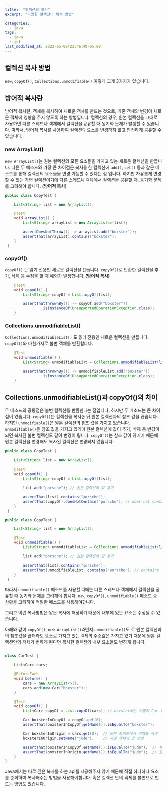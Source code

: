 ```yaml
---
title:  "컬렉션의 복사"
excerpt: "다양한 컬렉션의 복사 방법"

categories:
  - java
tags:
  - java
  - jcf
last_modified_at: 2023-05-09T23:46:00-05:00
---
```


## 컬렉션 복사 방법
`new`, `copyOf()`, `Collections.unmodifiable()` 이렇게 크게 3가지가 있습니다. 

## 방어적 복사란
방어적 복사란, 객체를 복사하여 새로운 객체를 만드는 것으로, 기존 객체의 변경이 새로운 객체에 영향을 주지 않도록 하는 방법입니다. 컬렉션의 경우, 원본 컬렉션을 그대로 사용하면 다른 스레드나 객체에서 컬렉션을 공유할 때 동기화 문제가 발생할 수 있습니다. 따라서, 방어적 복사를 사용하여 컬렉션의 요소를 변경하지 않고 안전하게 공유할 수 있습니다.

### new ArrayList()
`new ArrayList()`는 원본 컬렉션의 모든 요소들을 가지고 있는 새로운 컬렉션을 만듭니다. 다른 두 메소드와 가장 큰 차이점은 복사를 한 컬렉션에 `add()`, `set()` 등과 같은 메소드를 통해 컬렉션의 요소들을 변경 가능할 수 있다는 점 입니다. 하지만 자유롭게 변경할 수 있는 가변 컬렉션이기에 다른 스레드나 객체에서 컬렉션을 공유할 때, 동기화 문제를 고려해야 합니다. **(방어적 복사)**

```java
public class CopyTest {

    List<String> list = new ArrayList();

    @Test
    void arrayList() {
        List<String> arrayList = new ArrayList<>(list);

        assertDoesNotThrow(() -> arrayList.add("boxster"));
        assertThat(arrayList).contains("boxster");
    }
 }

```
### copyOf()
`copyOf()` 는 읽기 전용인 새로운 컬렉션을 만듭니다. `copyOf()`로 반환한 컬렉션을 추가, 삭제 등 수정을 할 때 예외가 발생합니다. **(방어적 복사)**
```java
    @Test
    void copyOf() {
        List<String> copyOf = List.copyOf(list);

        assertThatThrownBy(() -> copyOf.add("boxster"))
                .isInstanceOf(UnsupportedOperationException.class);
    }
```
### Collections.unmodifiableList()
`Collections.unmodifiableList()` 도 읽기 전용인 새로운 컬렉션을 만듭니다. `copyOf()`와 마찬가지로 불변 객체를 반환합니다.
```java
    @Test
    void unmodifiable() {
        List<String> unmodifiableList = Collections.unmodifiableList(list);

        assertThatThrownBy(() -> unmodifiableList.add("boxster"))
                .isInstanceOf(UnsupportedOperationException.class);
    }
```


## Collections.unmodifiableList()과 copyOf()의 차이
두 메소드의 공통점은 불변 컬렉션를 반환한다는 점입니다. 하지만 두 메소드는 큰 차이점이 있습니다. `copyOf()`는  컬렉션을 복사한 뒤 원본 컬렉션과의 참조 값을 끊습니다. 하지만 `unmodifiable()`은 원본 컬렉션의 참조 값을 가지고 있습니다.
`unmodifiable()`은 참조 값을 가지고 있기에 원본 컬렉션에 값이 추가, 삭제 등 변경이 되면 복사된 불변 컬렉션도 같이 변경이 됩니다. 
`copyOf()`는 참조 값이 끊기기 때문에 원본 컬렉션을 변경해도 복사된 컬렉션은 변경되지 않습니다. 
```java
public class CopyTest {

    List<String> list = new ArrayList();
    
    @Test
    void copyOf() {
        List<String> copyOf = List.copyOf(list);

        list.add("porsche"); // 원본 컬렉션에 값 추가
        
        assertThat(list).contains("porsche");
        assertThat(copyOf).doesNotContain("porsche"); // does not contains
    }
 }
```
```java
public class CopyTest {

    List<String> list = new ArrayList();
    
    @Test
    void unmodifiable() {
        List<String> unmodifiableList = Collections.unmodifiableList(list);

        list.add("porsche"); // 원본 컬렉션에 값 추가
        
        assertThat(list).contains("porsche");
        assertThat(unmodifiableList).contains("porsche"); // contains
    }
 }
```
따라서 `unmodifiable()` 메소드를 사용할 때에는  다른 스레드나 객체에서 컬렉션을 공유할 때 동기화 문제를 고려해야 합니다. 
`new`, `copyOf()`, `unmodifiable()` 메소드 중 상황을 고려하여 적절한 메소드를 사용해야합니다.

그리고 이런 복사방법은 얕은 복사에 해당하기 때문에 내부에 있는 요소는 수정될 수 있습니다.

아래와 같이 `copyOf()`, `new ArrayList()`라던지 `unmodifiable()`도 로 원본 컬렉션과의 참조값을 끊더라도 요소로 가지고 있는 객체의 주소값은 가지고 있기 때문에 원본 컬렉션안의 객체가 변하게 된다면 복사한 컬렉션의 내부 요소들도 변하게 됩니다. 

```java

class CarTest {

    List<Car> cars;

    @BeforeEach
    void before() {
        cars = new ArrayList<>();
        cars.add(new Car("boxster"));
    }

    @Test
    void copyOf() {
        List<Car> copyOf = List.copyOf(cars); // boxster라는 이름의 Car 하나를 가진 컬렉션 복사

        Car boxsterInCopyOf = copyOf.get(0);
        assertThat(boxsterInCopyOf.getName()).isEqualTo("boxster");

        Car boxsterInOrigin = cars.get(0);  // 원본 컬렉션에서 객체를 꺼냄
        boxsterInOrigin.setName("jude");    // 꺼낸 객체의 값 변경

        assertThat(boxsterInCopyOf.getName()).isEqualTo("jude");  // 복사한 컬렉션의 내부 객체 변경됨
        assertThat(boxsterInOrigin.getName()).isEqualTo("jude");  // 원본 컬렉션의 내부 객체도 변경됨
    }
}

```

Java에서는 따로 깊은 복사를 하는 api를 제공해주지 않기 때문에 직접 하나하나 요소를 순회하며 복사해주는 방법을 사용해야합니다.
혹은 컬렉션 안의 객체를 불변으로 만드는 방법도 있습니다.

